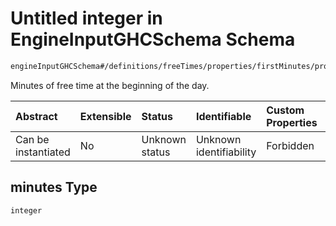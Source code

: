 # Untitled integer in EngineInputGHCSchema Schema

```txt
engineInputGHCSchema#/definitions/freeTimes/properties/firstMinutes/properties/minutes
```

Minutes of free time at the beginning of the day.

| Abstract            | Extensible | Status         | Identifiable            | Custom Properties | Additional Properties | Access Restrictions | Defined In                                                        |
| :------------------ | :--------- | :------------- | :---------------------- | :---------------- | :-------------------- | :------------------ | :---------------------------------------------------------------- |
| Can be instantiated | No         | Unknown status | Unknown identifiability | Forbidden         | Allowed               | none                | [ghc.schema.json*](../out/ghc.schema.json "open original schema") |

## minutes Type

`integer`

